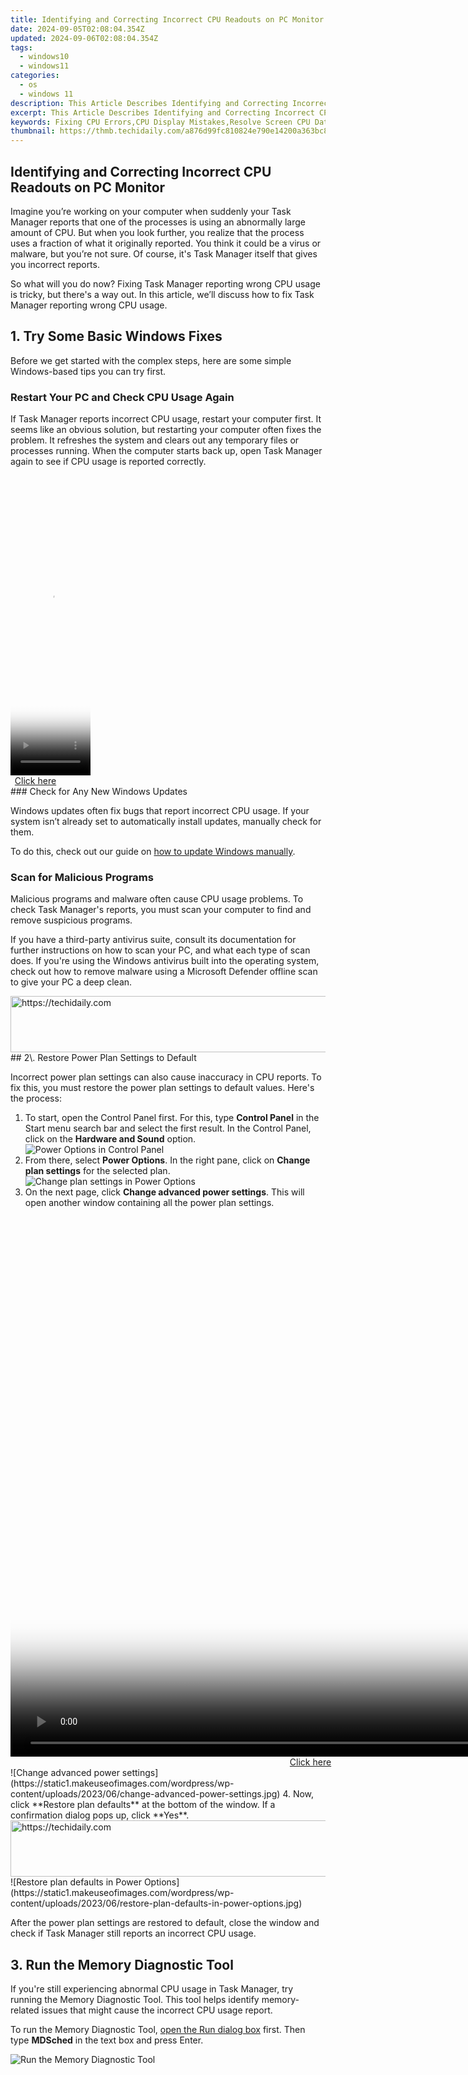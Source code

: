 ```yaml
---
title: Identifying and Correcting Incorrect CPU Readouts on PC Monitor
date: 2024-09-05T02:08:04.354Z
updated: 2024-09-06T02:08:04.354Z
tags:
  - windows10
  - windows11
categories:
  - os
  - windows 11
description: This Article Describes Identifying and Correcting Incorrect CPU Readouts on PC Monitor
excerpt: This Article Describes Identifying and Correcting Incorrect CPU Readouts on PC Monitor
keywords: Fixing CPU Errors,CPU Display Mistakes,Resolve Screen CPU Data,Correct CPU On-Screen,Fixing CPU Readout Errors,PC Monitor CPU Accuracy,Rectify Incorrect CPU
thumbnail: https://thmb.techidaily.com/a876d99fc810824e790e14200a363bc8a24888dbe0f9cb4aa8918882c26356a6.jpeg
---
```


## Identifying and Correcting Incorrect CPU Readouts on PC Monitor

 Imagine you’re working on your computer when suddenly your Task Manager reports that one of the processes is using an abnormally large amount of CPU. But when you look further, you realize that the process uses a fraction of what it originally reported. You think it could be a virus or malware, but you’re not sure. Of course, it's Task Manager itself that gives you incorrect reports.

 So what will you do now? Fixing Task Manager reporting wrong CPU usage is tricky, but there's a way out. In this article, we’ll discuss how to fix Task Manager reporting wrong CPU usage.

## 1\. Try Some Basic Windows Fixes

 Before we get started with the complex steps, here are some simple Windows-based tips you can try first.

### Restart Your PC and Check CPU Usage Again

 If Task Manager reports incorrect CPU usage, restart your computer first. It seems like an obvious solution, but restarting your computer often fixes the problem. It refreshes the system and clears out any temporary files or processes running. When the computer starts back up, open Task Manager again to see if CPU usage is reported correctly.

<!-- affiliate ads begin -->
<span id="1975648">
					<video width="128" height="480" style="cursor:pointer"
           poster="//a.impactradius-go.com/display-clicktoplayimage/1975648.png"
           onclick="if(!this.playClicked){this.play();this.setAttribute('controls',true);this.playClicked=true;}">
	   <source src="//a.impactradius-go.com/display-ad/22993-1975648">
	   <img src="//a.impactradius-go.com/display-clicktoplayimage/1975648.png" style="border: none; height: 100%; width: 100%; object-fit: contain">
	</video>
	<div style="width:80px;text-align:center"><a href="javascript:window.open(decodeURIComponent('https%3A%2F%2Fhomestyler.sjv.io%2Fc%2F5597632%2F1975648%2F22993'), '_blank');void(0);">Click here</a></div>
</span>
<img height="0" width="0" src="https://imp.pxf.io/i/5597632/1975648/22993" style="position:absolute;visibility:hidden;" border="0" />
<!-- affiliate ads end -->
### Check for Any New Windows Updates

 Windows updates often fix bugs that report incorrect CPU usage. If your system isn’t already set to automatically install updates, manually check for them.

 To do this, check out our guide on [how to update Windows manually](https://www.makeuseof.com/update-windows-manually/).

### Scan for Malicious Programs

 Malicious programs and malware often cause CPU usage problems. To check Task Manager's reports, you must scan your computer to find and remove suspicious programs.

 If you have a third-party antivirus suite, consult its documentation for further instructions on how to scan your PC, and what each type of scan does. If you're using the Windows antivirus built into the operating system, check out how to remove malware using a Microsoft Defender offline scan to give your PC a deep clean.

<!-- affiliate ads begin -->
<a href="https://arkmc.pxf.io/c/5597632/352557/5172" target="_top" id="352557">
  <img src="//a.impactradius-go.com/display-ad/5172-352557" border="0" alt="https://techidaily.com" width="720" height="90"/>
</a>
<img height="0" width="0" src="https://arkmc.pxf.io/i/5597632/352557/5172" style="position:absolute;visibility:hidden;" border="0" />
<!-- affiliate ads end -->
## 2\. Restore Power Plan Settings to Default

 Incorrect power plan settings can also cause inaccuracy in CPU reports. To fix this, you must restore the power plan settings to default values. Here's the process:

1. To start, open the Control Panel first. For this, type **Control Panel** in the Start menu search bar and select the first result. In the Control Panel, click on the **Hardware and Sound** option.  
![Power Options in Control Panel](https://static1.makeuseofimages.com/wordpress/wp-content/uploads/2023/06/power-options-in-control-panel.jpg)
2. From there, select **Power Options**. In the right pane, click on **Change plan settings** for the selected plan.  
![Change plan settings in Power Options](https://static1.makeuseofimages.com/wordpress/wp-content/uploads/2023/06/change-plan-settings-in-power-options.jpg)
3. On the next page, click **Change advanced power settings**. This will open another window containing all the power plan settings.  
<!-- affiliate ads begin -->
<span id="1495277">
					<video width="1536" height="864" style="cursor:pointer"
           poster="//a.impactradius-go.com/display-clicktoplayimage/1495277.png"
           onclick="if(!this.playClicked){this.play();this.setAttribute('controls',true);this.playClicked=true;}">
	   <source src="//a.impactradius-go.com/display-ad/17189-1495277">
	   <img src="//a.impactradius-go.com/display-clicktoplayimage/1495277.png" style="border: none; height: 100%; width: 100%; object-fit: contain">
	</video>
	<div style="width:960px;text-align:center"><a href="javascript:window.open(decodeURIComponent('https%3A%2F%2Ffunwhole.sjv.io%2Fc%2F5597632%2F1495277%2F17189'), '_blank');void(0);">Click here</a></div>
</span>
<img height="0" width="0" src="https://imp.pxf.io/i/5597632/1495277/17189" style="position:absolute;visibility:hidden;" border="0" />
<!-- affiliate ads end -->
![Change advanced power settings](https://static1.makeuseofimages.com/wordpress/wp-content/uploads/2023/06/change-advanced-power-settings.jpg)
4. Now, click **Restore plan defaults** at the bottom of the window. If a confirmation dialog pops up, click **Yes**.  
<!-- affiliate ads begin -->
<a href="https://appsumo.8odi.net/c/5597632/2082536/7443" target="_top" id="2082536">
  <img src="//a.impactradius-go.com/display-ad/7443-2082536" border="0" alt="https://techidaily.com" width="728" height="90"/>
</a>
<img height="0" width="0" src="https://appsumo.8odi.net/i/5597632/2082536/7443" style="position:absolute;visibility:hidden;" border="0" />
<!-- affiliate ads end -->
![Restore plan defaults in Power Options](https://static1.makeuseofimages.com/wordpress/wp-content/uploads/2023/06/restore-plan-defaults-in-power-options.jpg)

 After the power plan settings are restored to default, close the window and check if Task Manager still reports an incorrect CPU usage.

## 3\. Run the Memory Diagnostic Tool

 If you're still experiencing abnormal CPU usage in Task Manager, try running the Memory Diagnostic Tool. This tool helps identify memory-related issues that might cause the incorrect CPU usage report.

 To run the Memory Diagnostic Tool, [open the Run dialog box](https://www.makeuseof.com/windows-open-run-command-dialog-box/) first. Then type **MDSched** in the text box and press Enter.

![Run the Memory Diagnostic Tool](https://static1.makeuseofimages.com/wordpress/wp-content/uploads/2023/06/run-the-memory-diagnostic-tool.jpg)

<!-- affiliate ads begin -->
<span id="2135472">
					<video width="864" height="1536" style="cursor:pointer"
           poster="//a.impactradius-go.com/display-clicktoplayimage/2135472.png"
           onclick="if(!this.playClicked){this.play();this.setAttribute('controls',true);this.playClicked=true;}">
	   <source src="//a.impactradius-go.com/display-ad/18498-2135472">
	   <img src="//a.impactradius-go.com/display-clicktoplayimage/2135472.png" style="border: none; height: 100%; width: 100%; object-fit: contain">
	</video>
	<div style="width:540px;text-align:center"><a href="javascript:window.open(decodeURIComponent('https%3A%2F%2Funicoeye.pxf.io%2Fc%2F5597632%2F2135472%2F18498'), '_blank');void(0);">Click here</a></div>
</span>
<img height="0" width="0" src="https://imp.pxf.io/i/5597632/2135472/18498" style="position:absolute;visibility:hidden;" border="0" />
<!-- affiliate ads end -->
 You'll see a dialog asking you to restart your computer and check for problems. Click **Restart Now** if you want to start the tool immediately. If you want to postpone it, click the second option - **Check for problems the next time I start my computer**.

 After restarting, the Memory Diagnostic Tool will run automatically and fix any memory-related issues. Once it's finished, check if Task Manager still reports incorrect CPU usage.

<!-- affiliate ads begin -->
<span id="1374820">
					<video width="200" height="200" style="cursor:pointer"
           poster="//a.impactradius-go.com/display-clicktoplayimage/1374820.png"
           onclick="if(!this.playClicked){this.play();this.setAttribute('controls',true);this.playClicked=true;}">
	   <source src="//a.impactradius-go.com/display-ad/15852-1374820">
	   <img src="//a.impactradius-go.com/display-clicktoplayimage/1374820.png" style="border: none; height: 100%; width: 100%; object-fit: contain">
	</video>
	<div style="width:125px;text-align:center"><a href="javascript:window.open(decodeURIComponent('https%3A%2F%2Fthefitville.pxf.io%2Fc%2F5597632%2F1374820%2F15852'), '_blank');void(0);">Click here</a></div>
</span>
<img height="0" width="0" src="https://imp.pxf.io/i/5597632/1374820/15852" style="position:absolute;visibility:hidden;" border="0" />
<!-- affiliate ads end -->
## 4\. Change the Misbehaving Process' Priority

 If the above methods don’t work, chances are one of the processes is misbehaving and causing Task Manager to report incorrect CPU usage. To fix this, you need to change its priority. Here’s how to do it:

1. Right-click on the **Taskbar** and select **Task Manager** from the context menu. You can also press **Ctrl + Shift + Esc** on your keyboard for direct access.
2. In the Task Manager window, find the process using abnormally high CPU usage. Right-click it and select **Go to details**.
3. Once the **Details** tab is opened, right-click the process again and select **Set Priority** \> **High**.  
![Set Priority High to Processes](https://static1.makeuseofimages.com/wordpress/wp-content/uploads/2023/06/set-priority-high-to-processes.jpg)

<!-- affiliate ads begin -->
<a href="https://appsumo.8odi.net/c/5597632/2068433/7443" target="_top" id="2068433">
  <img src="//a.impactradius-go.com/display-ad/7443-2068433" border="0" alt="https://techidaily.com" width="728" height="90"/>
</a>
<img height="0" width="0" src="https://appsumo.8odi.net/i/5597632/2068433/7443" style="position:absolute;visibility:hidden;" border="0" />
<!-- affiliate ads end -->
 This will give the misbehaving process a higher priority than the other processes. After changing the priority, check if Task Manager still reports incorrect CPU usage.

## 5\. Disable Unnecessary Startup Programs

 While Task Manager is a powerful tool for monitoring system resources, sometimes it reports incorrect CPU usage due to unnecessary startup programs. These programs start automatically when you boot your computer and take up resources in the background. In that case, disable these unnecessary programs and see if it solves the problem.

1. Click on Start and search for **Settings**.
2. Select the top result to open the settings app.
3. In the left sidebar of the Settings window, click on **Apps**.
4. Now move to the right pane and select **Startup**. This will open a list of apps set to start when your computer boots up.  
![Disable Unnecessary Startup Programs](https://static1.makeuseofimages.com/wordpress/wp-content/uploads/2023/06/disable-unnecessary-startup-programs.jpg)
5. Find any unnecessary programs and toggle the switch to disable them.

 This will stop those apps from starting when you boot up your computer. After disabling the startup programs, close the settings window and check if Task Manager still reports incorrect CPU usage.

## 6\. Reset Your Computer to Factory Settings

 It looks like none of the above methods worked, and you’re still experiencing inaccurate CPU usage reports. If so, [reset your computer to factory settings](https://www.makeuseof.com/tag/4-ways-factory-reset-windows-computer/). Please note that this action will delete all data on your computer. So before you begin, [back up all your critical data on Windows](https://www.makeuseof.com/windows-11-create-complete-backup/).

## Fixing Incorrect CPU Usage Reports in Task Manager

 Now that you know how to fix inaccurate CPU usage reports in Task Manager, it's easy to diagnose and solve CPU-related issues. Follow the tips above to get accurate CPU usage reports quickly.

 So what will you do now? Fixing Task Manager reporting wrong CPU usage is tricky, but there's a way out. In this article, we’ll discuss how to fix Task Manager reporting wrong CPU usage.



<ins class="adsbygoogle"
      style="display:block"
      data-ad-client="ca-pub-7571918770474297"
      data-ad-slot="8358498916"
      data-ad-format="auto"
      data-full-width-responsive="true"></ins>